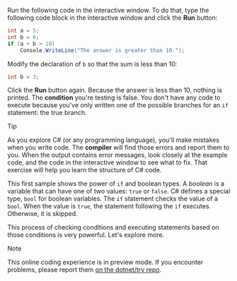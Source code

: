 Run the following code in the interactive window. To do that, type the following code block in the interactive window and click the **Run** button:

```csharp
int a = 5;
int b = 6;
if (a + b > 10)
    Console.WriteLine("The answer is greater than 10.");
```

Modify the declaration of `b` so that the sum is less than 10:

```csharp
int b = 3;
```

Click the **Run** button again. Because the answer is less than 10, nothing is printed. The **condition** you're testing is false. You don't have any code to execute because you've only
written one of the possible branches for an `if` statement: the true branch.

> [!TIP]
> As you explore C# (or any programming language), you'll
> make mistakes when you write code. The **compiler** will
> find those errors and report them to you. When the output
> contains error messages, look closely at the example code,
> and the code in the interactive window to see what to fix.
> That exercise will help you learn the structure of C# code.

This first sample shows the power of `if` and boolean types. A *boolean* is a variable that can have one of two values: `true` or `false`. C# defines a special type, `bool` for boolean variables. The `if` statement checks the value of a `bool`. When the value is `true`, the statement following the `if` executes. Otherwise, it is skipped.

This process of checking conditions and executing statements based on those conditions is very powerful. Let's explore more.

> [!NOTE]
> This online coding experience is in preview mode. If you encounter problems, please report them [on the dotnet/try repo](https://github.com/dotnet/try/issues).